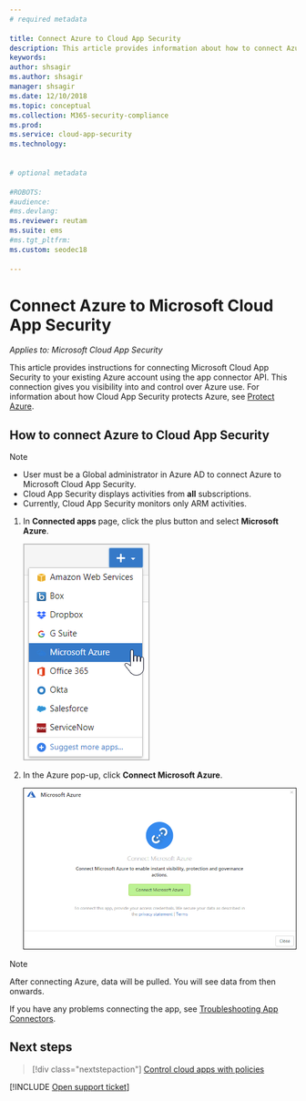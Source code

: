 ```yaml
---
# required metadata

title: Connect Azure to Cloud App Security
description: This article provides information about how to connect Azure to Cloud App Security using the API connector for visibility and control over use.
keywords:
author: shsagir
ms.author: shsagir
manager: shsagir
ms.date: 12/10/2018
ms.topic: conceptual
ms.collection: M365-security-compliance
ms.prod:
ms.service: cloud-app-security
ms.technology:


# optional metadata

#ROBOTS:
#audience:
#ms.devlang:
ms.reviewer: reutam
ms.suite: ems
#ms.tgt_pltfrm:
ms.custom: seodec18

---
```

# Connect Azure to Microsoft Cloud App Security

*Applies to: Microsoft Cloud App Security*

This article provides instructions for connecting Microsoft Cloud App Security to your existing Azure account using the app connector API. This connection gives you visibility into and control over Azure use. For information about how Cloud App Security protects Azure, see [Protect Azure](protect-azure.md).

## How to connect Azure to Cloud App Security

> [!NOTE]
>
> - User must be a Global administrator in Azure AD to connect Azure to Microsoft Cloud App Security.
> - Cloud App Security displays activities from **all** subscriptions.
> - Currently, Cloud App Security monitors only ARM activities.

1. In **Connected apps** page, click the plus button and select **Microsoft Azure**.

    ![connect Azure](media/connect-azure-menu.png)

2. In the Azure pop-up, click **Connect Microsoft Azure**.

    ![connect Azure](media/connect-azure.png)

> [!NOTE]
> After connecting Azure, data will be pulled. You will see data from then onwards.

If you have any problems connecting the app, see [Troubleshooting App Connectors](troubleshooting-api-connectors-using-error-messages.md).

## Next steps

> [!div class="nextstepaction"]
> [Control cloud apps with policies](control-cloud-apps-with-policies.md)

[!INCLUDE [Open support ticket](includes/support.md)]
